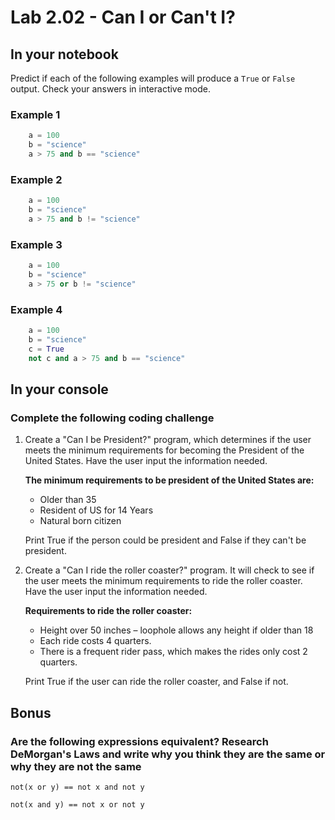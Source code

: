 # Lab 2.02 - Can I or Can't I?

## In your notebook

Predict if each of the following examples will produce a `True` or `False` output. Check your answers in interactive mode.

### Example 1

```python
    a = 100
    b = "science"
    a > 75 and b == "science"
```

### Example 2

```python
    a = 100
    b = "science"
    a > 75 and b != "science"
```

### Example 3

```python
    a = 100
    b = "science"
    a > 75 or b != "science"
```

### Example 4

```python
    a = 100
    b = "science"
    c = True
    not c and a > 75 and b == "science"
```

## In your console

### Complete the following coding challenge

1. Create a "Can I be President?" program, which determines if the user meets the minimum requirements for becoming the President of the United States. Have the user input the information needed.

    **The minimum requirements to be president of the United States are:**

    * Older than 35
    * Resident of US for 14 Years
    * Natural born citizen
    
    Print True if the person could be president and False if they can't be president.

2. Create a "Can I ride the roller coaster?" program. It will check to see if the user meets the minimum requirements to ride the roller coaster. Have the user input the information needed.

    **Requirements to ride the roller coaster:**
    * Height over 50 inches – loophole allows any height if older than 18
    * Each ride costs 4 quarters.
    * There is a frequent rider pass, which makes the rides only cost 2 quarters.

    Print True if the user can ride the roller coaster, and False if not.

## Bonus

### Are the following expressions equivalent? Research DeMorgan's Laws and write why you think they are the same or why they are not the same

`not(x or y) == not x and not y`

`not(x and y) == not x or not y`
